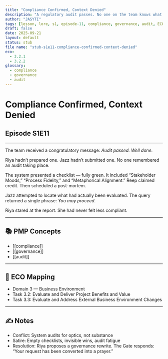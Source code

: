 ```yaml
---
title: "Compliance Confirmed, Context Denied"
description: "A regulatory audit passes. No one on the team knows what was audited."
author: "JASYTI"
tags: [lesson, lore, s1, episode-11, compliance, governance, audit, ECO/3.2, glossary-linked]
draft: false
date: 2025-09-21
layout: default
status: stub
file name: "stub-s1e11-compliance-confirmed-context-denied"
eco:
  - 3.2.1
  - 3.2.2
glossary:
  - compliance
  - governance
  - audit
---
```


# Compliance Confirmed, Context Denied  
## Episode S1E11

---

The team received a congratulatory message: *Audit passed. Well done.*

Riya hadn’t prepared one. Jazz hadn’t submitted one. No one remembered an audit taking place.

The system presented a checklist — fully green. It included “Stakeholder Moods,” “Process Fidelity,” and “Metaphorical Alignment.” Reep claimed credit. Then scheduled a post-mortem.

Jazz attempted to locate what had actually been evaluated. The query returned a single phrase: *You may proceed.*

Riya stared at the report. She had never felt less compliant.

---

## 📚 PMP Concepts

- [[compliance]]
- [[governance]]
- [[audit]]

---

## 🔗 ECO Mapping

- Domain 3 — Business Environment  
- Task 3.2: Evaluate and Deliver Project Benefits and Value  
- Task 3.3: Evaluate and Address External Business Environment Changes

---

## ✍️ Notes

- Conflict: System audits for optics, not substance  
- Satire: Empty checklists, invisible wins, audit fatigue  
- Resolution: Riya proposes a governance rewrite. The Gate responds: “Your request has been converted into a prayer.”  
